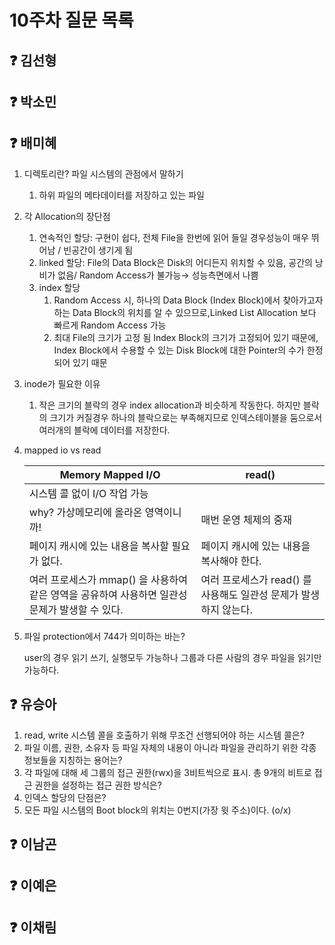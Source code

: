 # 10주차 질문 목록

## ❓ 김선형


## ❓ 박소민


## ❓ 배미혜
1. 디렉토리란? 파일 시스템의 관점에서 말하기
    1. 하위 파일의 메타데이터를 저장하고 있는 파일
2. 각 Allocation의 장단점
    1. 연속적인 할당: 구현이 쉽다, 전체 File을 한번에 읽어 들일 경우성능이 매우 뛰어남 / 빈공간이 생기게 됨
    2. linked 할당: File의 Data Block은 Disk의 어디든지 위치할 수 있음, 공간의 낭비가 없음/ Random Access가 불가능→ 성능측면에서 나쁨
    3. index 할당
        1. Random Access 시, 하나의 Data Block (Index Block)에서 찾아가고자 하는 Data Block의 위치를 알 수 있으므로,Linked List Allocation 보다 빠르게 Random Access 가능
        2. 최대 File의 크기가 고정 됨
        Index Block의 크기가 고정되어 있기 때문에, Index Block에서 수용할 수 있는 Disk Block에 대한 Pointer의 수가 한정되어 있기 때문
3. inode가 필요한 이유
    1. 작은 크기의 블락의 경우 index allocation과 비슷하게 작동한다. 하지만 블락의 크기가 커질경우 하나의 블락으로는 부족해지므로 인덱스테이블을 둠으로서 여러개의 블락에 데이터를 저장한다.
4. mapped io vs read
    
    
    | Memory Mapped I/O | read() |
    | --- | --- |
    | 시스템 콜 없이 I/O 작업 가능
    why? 가상메모리에 올라온 영역이니까! | 매번 운영 체제의 중재 |
    | 페이지 캐시에 있는 내용을 복사할 필요가 없다. | 페이지 캐시에 있는 내용을 복사해야 한다. |
    | 여러 프로세스가 mmap() 을 사용하여 같은 영역을 공유하여 사용하면 일관성 문제가 발생할 수 있다. | 여러 프로세스가 read() 를 사용해도 일관성 문제가 발생하지 않는다. |
5. 파일 protection에서 744가 의미하는 바는?
    
    user의 경우 읽기 쓰기, 실행모두 가능하나 그룹과 다른 사람의 경우 파일을 읽기만 가능하다.


## ❓ 유승아

1. read, write 시스템 콜을 호출하기 위해 무조건 선행되어야 하는 시스템 콜은?
2. 파일 이름, 권한, 소유자 등 파일 자체의 내용이 아니라 파일을 관리하기 위한 각종 정보들을 지칭하는 용어는?
3. 각 파일에 대해 세 그룹의 접근 권한(rwx)을 3비트씩으로 표시. 총 9개의 비트로 접근 권한을 설정하는 접근 권한 방식은?
4. 인덱스 할당의 단점은?
5. 모든 파일 시스템의 Boot block의 위치는 0번지(가장 윗 주소)이다. (o/x)

## ❓ 이남곤


## ❓ 이예은


## ❓ 이채림
